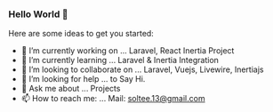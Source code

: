 ### Hello World 👋

Here are some ideas to get you started:

- 🔭 I’m currently working on ... Laravel, React Inertia Project
- 🌱 I’m currently learning ... Laravel & Inertia Integration
- 👯 I’m looking to collaborate on ... Laravel, Vuejs, Livewire, Inertiajs
- 🤔 I’m looking for help ... to Say Hi.
- 💬 Ask me about ...  Projects
- 📫 How to reach me: ... Mail: soltee.13@gmail.com



